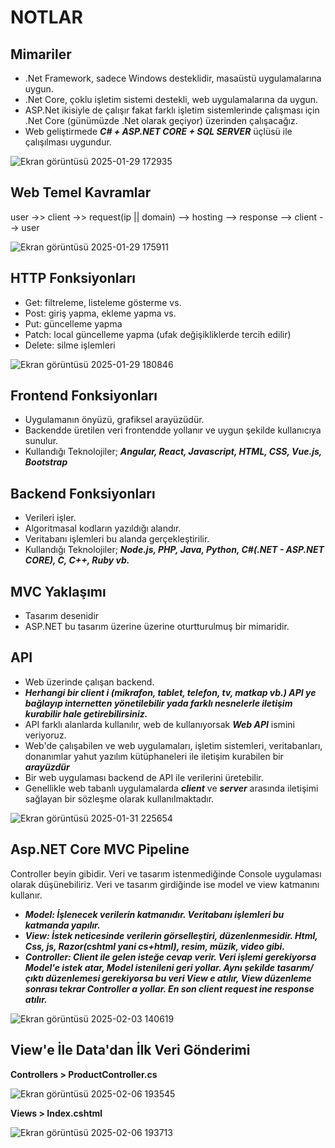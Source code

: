 # NOTLAR

## Mimariler
* .Net Framework, sadece Windows desteklidir, masaüstü uygulamalarına uygun.
* .Net Core, çoklu işletim sistemi destekli, web uygulamalarına da uygun.
* ASP.Net ikisiyle de çalışır fakat farklı işletim sistemlerinde çalışması için .Net Core (günümüzde .Net olarak geçiyor)  üzerinden çalışacağız.
* Web geliştirmede ***C# + ASP.NET CORE + SQL SERVER*** üçlüsü ile çalışılması uygundur.
  
![Ekran görüntüsü 2025-01-29 172935](https://github.com/user-attachments/assets/026db42b-8027-4dc7-9a43-b13fe80822d6)


## Web Temel Kavramlar
user ->> client ->> request(ip || domain) --> hosting --> response --> client --> user

![Ekran görüntüsü 2025-01-29 175911](https://github.com/user-attachments/assets/62a7955e-20e6-4d0a-b0a8-3289bf6c91e1)


## HTTP Fonksiyonları
* Get: filtreleme, listeleme gösterme vs.
* Post: giriş yapma, ekleme yapma vs.
* Put: güncelleme yapma
* Patch: local güncelleme yapma (ufak değişikliklerde tercih edilir)
* Delete: silme işlemleri

![Ekran görüntüsü 2025-01-29 180846](https://github.com/user-attachments/assets/8d612a6e-5fab-4de1-af0d-d486b2c486e2)

## Frontend Fonksiyonları
* Uygulamanın önyüzü, grafiksel arayüzüdür.
* Backendde üretilen veri frontendde yollanır ve uygun şekilde kullanıcıya sunulur.
* Kullandığı Teknolojiler; ***Angular, React, Javascript, HTML, CSS, Vue.js, Bootstrap***

## Backend Fonksiyonları
* Verileri işler.
* Algoritmasal kodların yazıldığı alandır.
* Veritabanı işlemleri bu alanda gerçekleştirilir.
* Kullandığı Teknolojiler; ***Node.js, PHP, Java, Python, C#(.NET - ASP.NET CORE), C, C++, Ruby vb.***

## MVC Yaklaşımı
* Tasarım desenidir
* ASP.NET bu tasarım üzerine üzerine oturtturulmuş bir mimaridir.

## API 
* Web üzerinde çalışan backend.
* ***Herhangi bir client i (mikrafon, tablet, telefon, tv, matkap vb.) API ye bağlayıp internetten yönetilebilir yada farklı nesnelerle iletişim kurabilir hale getirebilirsiniz.***
* API farklı alanlarda kullanılır, web de kullanıyorsak ***Web API*** ismini veriyoruz.
* Web'de çalışabilen ve web uygulamaları, işletim sistemleri, veritabanları, donanımlar yahut yazılım kütüphaneleri ile iletişim kurabilen bir ***arayüzdür***
* Bir web uygulaması backend de API ile verilerini üretebilir.
* Genellikle web tabanlı uygulamalarda ***client*** ve ***server*** arasında iletişimi sağlayan bir sözleşme olarak kullanılmaktadır.

![Ekran görüntüsü 2025-01-31 225654](https://github.com/user-attachments/assets/b3e2e699-47fe-43ee-bbf1-acc9a3de383c)

## Asp.NET Core MVC Pipeline
Controller beyin gibidir. Veri ve tasarım istenmediğinde Console uygulaması olarak düşünebiliriz. Veri ve tasarım girdiğinde ise model ve view katmanını kullanır.

* ***Model: İşlenecek verilerin katmanıdır. Veritabanı işlemleri bu katmanda yapılır.***
* ***View: İstek neticesinde verilerin görselleştiri, düzenlenmesidir. Html, Css, js, Razor(cshtml yani cs+html), resim, müzik, video gibi.***
* ***Controller: Client ile gelen isteğe cevap verir. Veri işlemi gerekiyorsa Model'e istek atar, Model istenileni geri yollar. Aynı şekilde tasarım/çıktı düzenlemesi gerekiyorsa bu veri View e atılır, View düzenleme sonrası tekrar Controller a yollar. En son client request ine response atılır.***

![Ekran görüntüsü 2025-02-03 140619](https://github.com/user-attachments/assets/002e264f-ae78-4d28-98e0-4e4505277bfd)

## View'e İle Data'dan İlk Veri Gönderimi

**Controllers > ProductController.cs**

![Ekran görüntüsü 2025-02-06 193545](https://github.com/user-attachments/assets/8f10b82c-5fcb-43b1-8694-3bbbbdb22c7e)

**Views > Index.cshtml**

![Ekran görüntüsü 2025-02-06 193713](https://github.com/user-attachments/assets/ec36cf60-4a1e-4ff4-a377-12c2449d8b3b)









